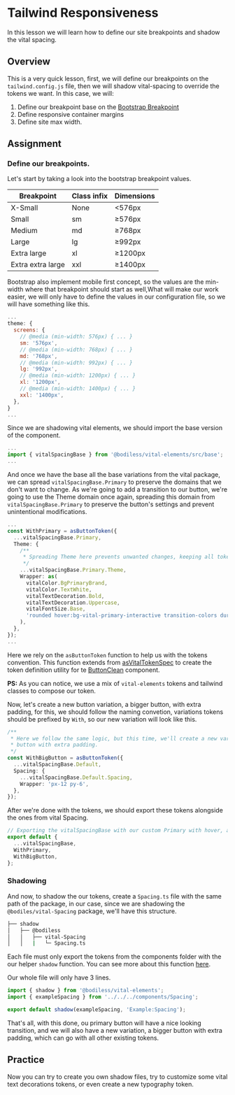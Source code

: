 # Tailwind Responsiveness

In this lesson we will learn how to define our site breakpoints and shadow the vital spacing.

## Overview

This is a very quick lesson, first, we will define our breakpoints on the `tailwind.config.js` file, then we will shadow vital-spacing to override the tokens we want.
In this case, we will:
1. Define our breakpoint base on the [Bootstrap Breakpoint](https://getbootstrap.com/docs/5.0/layout/breakpoints/)
2. Define responsive container margins
3. Define site max width.

## Assignment

### Define our breakpoints.

Let's start by taking a look into the bootstrap breakpoint values.

|Breakpoint|Class infix|Dimensions|
|----------|-----------|----------|
|X-Small|None|<576px|
|Small|sm|≥576px|
|Medium|md|≥768px|
|Large|lg|≥992px|
|Extra large|xl|≥1200px|
|Extra extra large|xxl|≥1400px|

Bootstrap also implement mobile first concept, so the values are the min-width where that breakpoint should start as well,What will make our work easier, we will only have to define the values in our configuration file, so we will have something like this.

```js
...
theme: {
  screens: {
    // @media (min-width: 576px) { ... }
    sm: '576px',
    // @media (min-width: 768px) { ... }
    md: '768px',
    // @media (min-width: 992px) { ... }
    lg: '992px',
    // @media (min-width: 1200px) { ... }
    xl: '1200px',
    // @media (min-width: 1400px) { ... }
    xxl: '1400px',
  },
}
...
```

Since we are shadowing vital elements, we should import the base version of the component.

```ts
...
import { vitalSpacingBase } from '@bodiless/vital-elements/src/base';
...
```
And once we have the base all the base variations from the vital package, we can spread `vitalSpacingBase.Primary` to preserve the domains that we don't want to change.
As we're going to add a transition to our button, we're going to use the Theme domain once again, spreading this domain from `vitalSpacingBase.Primary` to preserve the button's settings and prevent unintentional modifications.

```ts
...
const WithPrimary = asButtonToken({
  ...vitalSpacingBase.Primary,
  Theme: {
    /**
     * Spreading Theme here prevents unwanted changes, keeping all tokens other than the wrappers.
     */
    ...vitalSpacingBase.Primary.Theme,
    Wrapper: as(
      vitalColor.BgPrimaryBrand,
      vitalColor.TextWhite,
      vitalTextDecoration.Bold,
      vitalTextDecoration.Uppercase,
      vitalFontSize.Base,
      'rounded hover:bg-vital-primary-interactive transition-colors duration-400',
    ),
  },
});
...
```
Here we rely on the `asButtonToken` function to help us with the tokens convention. This function extends from [asVitalTokenSpec](https://github.com/johnsonandjohnson/Bodiless-JS/blob/main/packages/vital-elements/src/util/tokenSpec.ts#L48) to create the token definition utility for te [ButtonClean](https://github.com/johnsonandjohnson/Bodiless-JS/blob/main/packages/vital-Spacing/src/components/Spacing/ButtonClean.tsx) component.

**PS:** As you can notice, we use a mix of `vital-elements` tokens and tailwind classes to compose our token.

Now, let's create a new button variation, a bigger button, with extra padding, for this, we should follow the naming convetion, variations tokens should be prefixed by `With`, so our new variation will look like this.

```ts
/**
 * Here we follow the same logic, but this time, we'll create a new variation of button, a big
 * button with extra padding.
 */
const WithBigButton = asButtonToken({
  ...vitalSpacingBase.Default,
  Spacing: {
    ...vitalSpacingBase.Default.Spacing,
    Wrapper: 'px-12 py-6',
  },
});
```
After we're done with the tokens, we should export these tokens alongside the ones from vital Spacing.

```ts
// Exporting the vitalSpacingBase with our custom Primary with hover, and our new big variation.
export default {
  ...vitalSpacingBase,
  WithPrimary,
  WithBigButton,
};
```


### Shadowing

And now, to shadow the our tokens, create a `Spacing.ts` file with the same path of the package, in our case, since we are shadowing the `@bodiles/vital-Spacing` package, we'll have this structure.

```bash
├── shadow
│   ├── @bodiless
│   │   ├── vital-Spacing
│   │   |   └─ Spacing.ts
```

<!-- Waiting for the actual function to be available; -->
Each file must only export the tokens from the components folder with the our helper `shadow` function. You can see more about this function [here](TBD).

Our whole file will only have 3 lines.

```ts
import { shadow } from '@bodiless/vital-elements';
import { exampleSpacing } from '../../../components/Spacing';

export default shadow(exampleSpacing, 'Example:Spacing');
```

That's all, with this done, ou primary button will have a nice looking transition, and we will also have a new variation, a bigger button with extra padding, which can go with all other existing tokens.

## Practice

Now you can try to create you own shadow files, try to customize some vital text decorations tokens, or even create a new typography token.
